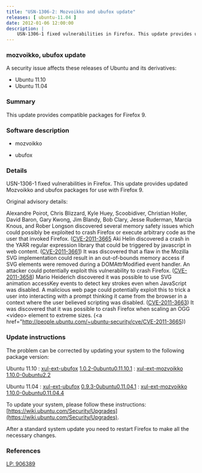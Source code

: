 ```yaml
---
title: "USN-1306-2: Mozvoikko and ubufox update"
releases: [ ubuntu-11.04 ]
date: 2012-01-06 12:00:00
description: |
    USN-1306-1 fixed vulnerabilities in Firefox. This update provides updated Mozvoikko and ubufox packages for use with Firefox 9.
--- 
```

 
### mozvoikko, ubufox update

A security issue affects these releases of Ubuntu and its derivatives:

* Ubuntu 11.10
* Ubuntu 11.04

### Summary

This update provides compatible packages for Firefox 9. 

### Software description

* mozvoikko 

* ubufox 

### Details

USN-1306-1 fixed vulnerabilities in Firefox. This update provides updated Mozvoikko and ubufox packages for use with Firefox 9.

Original advisory details:

 Alexandre Poirot, Chris Blizzard, Kyle Huey, Scoobidiver, Christian Holler, David Baron, Gary Kwong, Jim Blandy, Bob Clary, Jesse Ruderman, Marcia Knous, and Rober Longson discovered several memory safety issues which could possibly be exploited to crash Firefox or execute arbitrary code as the user that invoked Firefox. ([CVE-2011-3665](http://people.ubuntu.com/~ubuntu-security/cve/CVE-2011-3660">CVE-2011-3660</a>) Aki Helin discovered a crash in the YARR regular expression library that could be triggered by javascript in web content. (<a href="http://people.ubuntu.com/~ubuntu-security/cve/CVE-2011-3661">CVE-2011-3661</a>) It was discovered that a flaw in the Mozilla SVG implementation could result in an out-of-bounds memory access if SVG elements were removed during a DOMAttrModified event handler. An attacker could potentially exploit this vulnerability to crash Firefox. (<a href="http://people.ubuntu.com/~ubuntu-security/cve/CVE-2011-3658">CVE-2011-3658</a>) Mario Heiderich discovered it was possible to use SVG animation accessKey events to detect key strokes even when JavaScript was disabled. A malicious web page could potentially exploit this to trick a user into interacting with a prompt thinking it came from the browser in a context where the user believed scripting was disabled. (<a href="http://people.ubuntu.com/~ubuntu-security/cve/CVE-2011-3663">CVE-2011-3663</a>) It was discovered that it was possible to crash Firefox when scaling an OGG &lt;video&gt; element to extreme sizes. (<a href="http://people.ubuntu.com/~ubuntu-security/cve/CVE-2011-3665)) 

### Update instructions

The problem can be corrected by updating your system to the following package version:

Ubuntu 11.10
 : [xul-ext-ubufox](https://launchpad.net/ubuntu/+source/ubufox) <span> [1.0.2-0ubuntu0.11.10.1](https://launchpad.net/ubuntu/+source/ubufox/1.0.2-0ubuntu0.11.10.1) </span> 
 : [xul-ext-mozvoikko](https://launchpad.net/ubuntu/+source/mozvoikko) <span> [1.10.0-0ubuntu2.2](https://launchpad.net/ubuntu/+source/mozvoikko/1.10.0-0ubuntu2.2) </span> 

Ubuntu 11.04
 : [xul-ext-ubufox](https://launchpad.net/ubuntu/+source/ubufox) <span> [0.9.3-0ubuntu0.11.04.1](https://launchpad.net/ubuntu/+source/ubufox/0.9.3-0ubuntu0.11.04.1) </span> 
 : [xul-ext-mozvoikko](https://launchpad.net/ubuntu/+source/mozvoikko) <span> [1.10.0-0ubuntu0.11.04.4](https://launchpad.net/ubuntu/+source/mozvoikko/1.10.0-0ubuntu0.11.04.4) </span> 

To update your system, please follow these instructions: [https://wiki.ubuntu.com/Security/Upgrades](https://wiki.ubuntu.com/Security/Upgrades).

After a standard system update you need to restart Firefox to make all the necessary changes. 

### References

 [LP: 906389](https://launchpad.net/bugs/906389)
 
